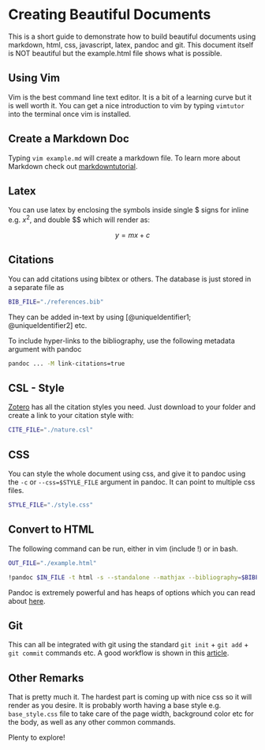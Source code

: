 # Creating Beautiful Documents

This is a short guide to demonstrate how to build beautiful documents
using markdown, html, css, javascript, latex, pandoc and git. This document
itself is NOT beautiful but the example.html file shows what is possible.

## Using Vim

Vim is the best command line text editor. It is a bit of a learning curve
but it is well worth it. You can get a nice introduction to vim by typing
`vimtutor` into the terminal once vim is installed.


## Create a Markdown Doc

Typing `vim example.md` will create a markdown file. To learn more about Markdown check
out [markdowntutorial](https://www.markdowntutorial.com/).

 
## Latex

You can use latex by enclosing the symbols inside single \$ signs for inline e.g. $x^2$, and double \$\$  which will render as:

$$
y = mx+c
$$

## Citations
You can add citations using bibtex or others. The database is just stored in a separate file as

```bash
BIB_FILE="./references.bib"
```

They can be added in-text by using [@uniqueIdentifier1; @uniqueIdentifier2] etc.

To include hyper-links to the bibliography, use the following metadata argument with pandoc

```bash
pandoc ... -M link-citations=true
``` 

## CSL - Style

[Zotero](https://www.zotero.org/styles?format=numeric) has all the citation styles you need. Just download to your folder and 
create a link to your citation style with:

```bash
CITE_FILE="./nature.csl"
```

## CSS
You can style the whole document using css, and give it to pandoc using the `-c` or `--css=$STYLE_FILE` argument in pandoc.
It can point to multiple css files.

```bash
STYLE_FILE="./style.css"
```

## Convert to HTML

The following command can be run, either in vim (include !) or in bash.

```bash
OUT_FILE="./example.html"
```

```bash
!pandoc $IN_FILE -t html -s --standalone --mathjax --bibliography=$BIBFILE --csl=$CITE_FILE -M link-citations=true --css=$STYLE_FILE -o $OUT_FILE
```

Pandoc is extremely powerful and has heaps of options which you can read about [here](https://pandoc.org/MANUAL.html).

## Git

This can all be integrated with git using the standard `git init` + `git add` + `git commit` commands etc. A good workflow is shown
in this [article](https://medium.com/@rvprasad/a-git-workflow-for-writing-papers-in-latex-4cfb31be4b06). 

## Other Remarks

That is pretty much it. The hardest part is coming up with nice css so it will render as you desire. It is probably worth having a base
 style e.g. `base_style.css` file to take care of the page width, background color etc for the body, as well as any other common commands.

Plenty to explore!







